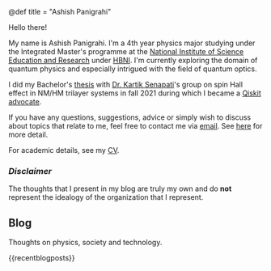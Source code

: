 @def title = "Ashish Panigrahi"

Hello there!

My name is Ashish Panigrahi. I'm a 4th year physics major studying under the Integrated Master's programme at the [National Institute of Science Education and Research](https://www.niser.ac.in) under [HBNI](http://www.hbni.ac.in/). I'm currently exploring the domain of quantum physics and especially intrigued with the field of quantum optics.

I did my Bachelor's [thesis](assets/files/thesis.pdf) with [Dr. Kartik Senapati](https://www.niser.ac.in/users/kartik#profile-main)'s group on spin Hall effect in NM/HM trilayer systems in fall 2021 during which I became a [Qiskit advocate](https://qiskit.org/advocates/).

If you have any questions, suggestions, advice or simply wish to discuss about topics that relate to me, feel free to contact me via [email](mailto:ashish.panigrahi@niser.ac.in). See [here](contact/) for more detail.

For academic details, see my [CV](assets/files/resume.pdf).

### *Disclaimer*

The thoughts that I present in my blog are truly my own and do **not** represent the idealogy of the organization that I represent.

## Blog

Thoughts on physics, society and technology.

{{recentblogposts}}
